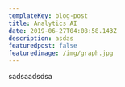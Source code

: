 ```yaml
---
templateKey: blog-post
title: Analytics AI
date: 2019-06-27T04:08:58.143Z
description: asdas
featuredpost: false
featuredimage: /img/graph.jpg
---
```

sadsaadsdsa
